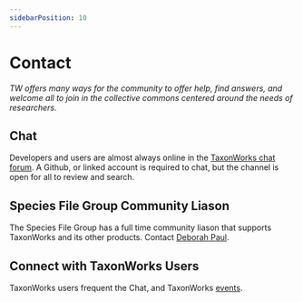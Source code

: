 ```yaml
---
sidebarPosition: 10
---
```


# Contact 
_TW offers many ways for the community to offer help, find answers, and welcome all to join in the collective commons centered around the needs of researchers._

## Chat

Developers and users are almost always online in the [TaxonWorks chat forum](https://gitter.im/SpeciesFileGroup/taxonworks). A Github, or linked account is required to chat, but the channel is open for all to review and search.

## Species File Group Community Liason

The Species File Group has a full time community liason that supports TaxonWorks and its other products. Contact [Deborah Paul](mailto:dlpaul@illinois.edu).

## Connect with TaxonWorks Users

TaxonWorks users frequent the Chat, and TaxonWorks [events](/about/events).



